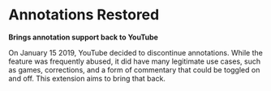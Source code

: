 # Annotations Restored
**Brings annotation support back to YouTube**

On January 15 2019, YouTube decided to discontinue annotations. While the feature was frequently abused, it did have many legitimate use cases, such as games, corrections, and a form of commentary that could be toggled on and off. This extension aims to bring that back.

